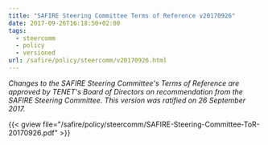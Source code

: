 ```yaml
---
title: "SAFIRE Steering Committee Terms of Reference v20170926"
date: 2017-09-26T16:18:50+02:00
tags:
  - steercomm
  - policy
  - versioned
url: /safire/policy/steercomm/v20170926.html
---
```


_Changes to the SAFIRE Steering Committee's Terms of Reference are approved by TENET's Board of Directors on recommendation from the SAFIRE Steering Committee. This version was ratified on 26 September 2017._

{{< gview file="/safire/policy/steercomm/SAFIRE-Steering-Committee-ToR-20170926.pdf" >}}
